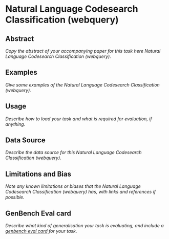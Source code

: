 # Natural Language Codesearch Classification (webquery)

## Abstract
*Copy the abstract of your accompanying paper for this task here Natural Language Codesearch Classification (webquery).*

## Examples
*Give some examples of the Natural Language Codesearch Classification (webquery).*

## Usage
*Describe how to load your task and what is required for evaluation, if anything.*

## Data Source
*Describe the data source for this Natural Language Codesearch Classification (webquery).*

## Limitations and Bias
*Note any known limitations or biases that the Natural Language Codesearch Classification (webquery) has, with links and references if possible.*

## GenBench Eval card
*Describe what kind of generalisation your task is evaluating, and include a [genbench eval card](https://genbench.org/eval_cards/) for your task*.
